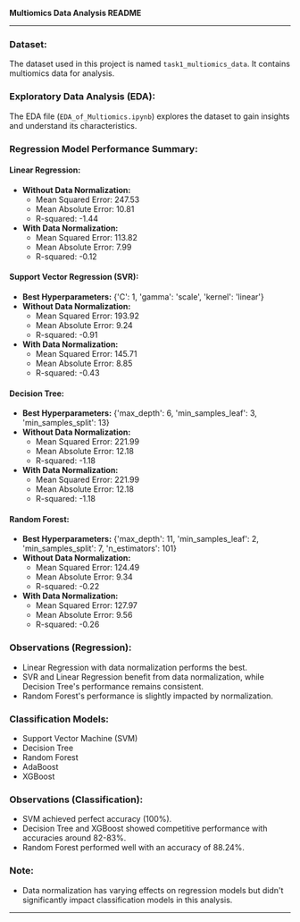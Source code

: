 **Multiomics Data Analysis README**

---

### Dataset:
The dataset used in this project is named `task1_multiomics_data`. It contains multiomics data for analysis.

### Exploratory Data Analysis (EDA):
The EDA file (`EDA_of_Multiomics.ipynb`) explores the dataset to gain insights and understand its characteristics.

### Regression Model Performance Summary:

#### Linear Regression:
- **Without Data Normalization:**
  - Mean Squared Error: 247.53
  - Mean Absolute Error: 10.81
  - R-squared: -1.44
- **With Data Normalization:**
  - Mean Squared Error: 113.82
  - Mean Absolute Error: 7.99
  - R-squared: -0.12

#### Support Vector Regression (SVR):
- **Best Hyperparameters:** {'C': 1, 'gamma': 'scale', 'kernel': 'linear'}
- **Without Data Normalization:**
  - Mean Squared Error: 193.92
  - Mean Absolute Error: 9.24
  - R-squared: -0.91
- **With Data Normalization:**
  - Mean Squared Error: 145.71
  - Mean Absolute Error: 8.85
  - R-squared: -0.43

#### Decision Tree:
- **Best Hyperparameters:** {'max_depth': 6, 'min_samples_leaf': 3, 'min_samples_split': 13}
- **Without Data Normalization:**
  - Mean Squared Error: 221.99
  - Mean Absolute Error: 12.18
  - R-squared: -1.18
- **With Data Normalization:**
  - Mean Squared Error: 221.99
  - Mean Absolute Error: 12.18
  - R-squared: -1.18

#### Random Forest:
- **Best Hyperparameters:** {'max_depth': 11, 'min_samples_leaf': 2, 'min_samples_split': 7, 'n_estimators': 101}
- **Without Data Normalization:**
  - Mean Squared Error: 124.49
  - Mean Absolute Error: 9.34
  - R-squared: -0.22
- **With Data Normalization:**
  - Mean Squared Error: 127.97
  - Mean Absolute Error: 9.56
  - R-squared: -0.26

### Observations (Regression):
- Linear Regression with data normalization performs the best.
- SVR and Linear Regression benefit from data normalization, while Decision Tree's performance remains consistent.
- Random Forest's performance is slightly impacted by normalization.

### Classification Models:
- Support Vector Machine (SVM)
- Decision Tree
- Random Forest
- AdaBoost
- XGBoost

### Observations (Classification):
- SVM achieved perfect accuracy (100%).
- Decision Tree and XGBoost showed competitive performance with accuracies around 82-83%.
- Random Forest performed well with an accuracy of 88.24%.

### Note:
- Data normalization has varying effects on regression models but didn't significantly impact classification models in this analysis.

---